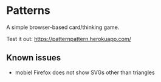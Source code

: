 # Patterns
A simple browser-based card/thinking game.

Test it out: https://patternpattern.herokuapp.com/

## Known issues

* mobiel Firefox does not show SVGs other than triangles

